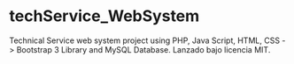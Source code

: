 # techService_WebSystem
Technical Service web system project using PHP, Java Script, HTML, CSS -> Bootstrap 3 Library and MySQL Database. Lanzado bajo licencia MIT.
